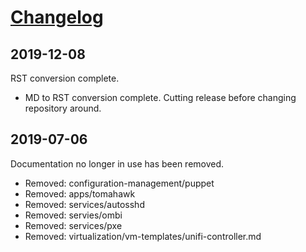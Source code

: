 # [Changelog][3g]

## 2019-12-08
RST conversion complete.

* MD to RST conversion complete. Cutting release before changing repository around.

## 2019-07-06
Documentation no longer in use has been removed.

* Removed: configuration-management/puppet
* Removed: apps/tomahawk
* Removed: services/autosshd
* Removed: servies/ombi
* Removed: services/pxe
* Removed: virtualization/vm-templates/unifi-controller.md

[3g]: https://keepachangelog.com/en/1.0.0/
